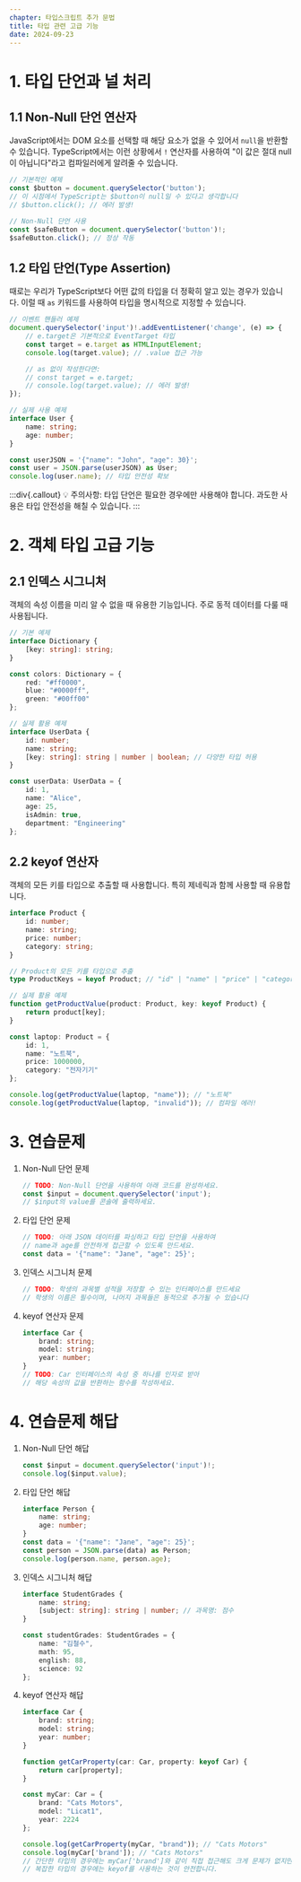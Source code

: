 ```yaml
---
chapter: 타입스크립트 추가 문법
title: 타입 관련 고급 기능
date: 2024-09-23
---
```


# 1. 타입 단언과 널 처리

## 1.1 Non-Null 단언 연산자
JavaScript에서는 DOM 요소를 선택할 때 해당 요소가 없을 수 있어서 `null`을 반환할 수 있습니다. TypeScript에서는 이런 상황에서 `!` 연산자를 사용하여 "이 값은 절대 null이 아닙니다"라고 컴파일러에게 알려줄 수 있습니다.

```typescript
// 기본적인 예제
const $button = document.querySelector('button');
// 이 시점에서 TypeScript는 $button이 null일 수 있다고 생각합니다
// $button.click(); // 에러 발생!

// Non-Null 단언 사용
const $safeButton = document.querySelector('button')!;
$safeButton.click(); // 정상 작동
```

## 1.2 타입 단언(Type Assertion)
때로는 우리가 TypeScript보다 어떤 값의 타입을 더 정확히 알고 있는 경우가 있습니다. 이럴 때 `as` 키워드를 사용하여 타입을 명시적으로 지정할 수 있습니다.

```typescript
// 이벤트 핸들러 예제
document.querySelector('input')!.addEventListener('change', (e) => {
    // e.target은 기본적으로 EventTarget 타입
    const target = e.target as HTMLInputElement;
    console.log(target.value); // .value 접근 가능

    // as 없이 작성한다면:
    // const target = e.target;
    // console.log(target.value); // 에러 발생!
});

// 실제 사용 예제
interface User {
    name: string;
    age: number;
}

const userJSON = '{"name": "John", "age": 30}';
const user = JSON.parse(userJSON) as User;
console.log(user.name); // 타입 안전성 확보
```

:::div{.callout}
💡 주의사항: 타입 단언은 필요한 경우에만 사용해야 합니다. 과도한 사용은 타입 안전성을 해칠 수 있습니다.
:::

# 2. 객체 타입 고급 기능

## 2.1 인덱스 시그니처
객체의 속성 이름을 미리 알 수 없을 때 유용한 기능입니다. 주로 동적 데이터를 다룰 때 사용됩니다.

```typescript
// 기본 예제
interface Dictionary {
    [key: string]: string;
}

const colors: Dictionary = {
    red: "#ff0000",
    blue: "#0000ff",
    green: "#00ff00"
};

// 실제 활용 예제
interface UserData {
    id: number;
    name: string;
    [key: string]: string | number | boolean; // 다양한 타입 허용
}

const userData: UserData = {
    id: 1,
    name: "Alice",
    age: 25,
    isAdmin: true,
    department: "Engineering"
};
```

## 2.2 keyof 연산자
객체의 모든 키를 타입으로 추출할 때 사용합니다. 특히 제네릭과 함께 사용할 때 유용합니다.

```typescript
interface Product {
    id: number;
    name: string;
    price: number;
    category: string;
}

// Product의 모든 키를 타입으로 추출
type ProductKeys = keyof Product; // "id" | "name" | "price" | "category"

// 실제 활용 예제
function getProductValue(product: Product, key: keyof Product) {
    return product[key];
}

const laptop: Product = {
    id: 1,
    name: "노트북",
    price: 1000000,
    category: "전자기기"
};

console.log(getProductValue(laptop, "name")); // "노트북"
console.log(getProductValue(laptop, "invalid")); // 컴파일 에러!
```

# 3. 연습문제

1. Non-Null 단언 문제
   ```typescript
   // TODO: Non-Null 단언을 사용하여 아래 코드를 완성하세요.
   const $input = document.querySelector('input');
   // $input의 value를 콘솔에 출력하세요.
   ```

2. 타입 단언 문제
   ```typescript
   // TODO: 아래 JSON 데이터를 파싱하고 타입 단언을 사용하여
   // name과 age를 안전하게 접근할 수 있도록 만드세요.
   const data = '{"name": "Jane", "age": 25}';
   ```

3. 인덱스 시그니처 문제
   ```typescript
   // TODO: 학생의 과목별 성적을 저장할 수 있는 인터페이스를 만드세요
   // 학생의 이름은 필수이며, 나머지 과목들은 동적으로 추가될 수 있습니다
   ```

4. keyof 연산자 문제
   ```typescript
   interface Car {
       brand: string;
       model: string;
       year: number;
   }
   // TODO: Car 인터페이스의 속성 중 하나를 인자로 받아
   // 해당 속성의 값을 반환하는 함수를 작성하세요.
   ```

# 4. 연습문제 해답

1. Non-Null 단언 해답
   ```typescript
   const $input = document.querySelector('input')!;
   console.log($input.value);
   ```

2. 타입 단언 해답
   ```typescript
   interface Person {
       name: string;
       age: number;
   }
   const data = '{"name": "Jane", "age": 25}';
   const person = JSON.parse(data) as Person;
   console.log(person.name, person.age);
   ```

3. 인덱스 시그니처 해답
   ```typescript
   interface StudentGrades {
       name: string;
       [subject: string]: string | number; // 과목명: 점수
   }

   const studentGrades: StudentGrades = {
       name: "김철수",
       math: 95,
       english: 88,
       science: 92
   };
   ```

4. keyof 연산자 해답
   ```typescript
   interface Car {
       brand: string;
       model: string;
       year: number;
   }

   function getCarProperty(car: Car, property: keyof Car) {
       return car[property];
   }

   const myCar: Car = {
       brand: "Cats Motors",
       model: "Licat1",
       year: 2224
   };

   console.log(getCarProperty(myCar, "brand")); // "Cats Motors"
   console.log(myCar['brand']); // "Cats Motors"
   // 간단한 타입의 경우에는 myCar['brand']와 같이 직접 접근해도 크게 문제가 없지만
   // 복잡한 타입의 경우에는 keyof를 사용하는 것이 안전합니다.
   ```